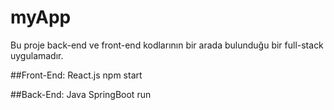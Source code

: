 # myApp

Bu proje back-end ve front-end kodlarının bir arada bulunduğu bir full-stack uygulamadır.

##Front-End:
React.js
npm start

##Back-End:
Java
SpringBoot
run 
